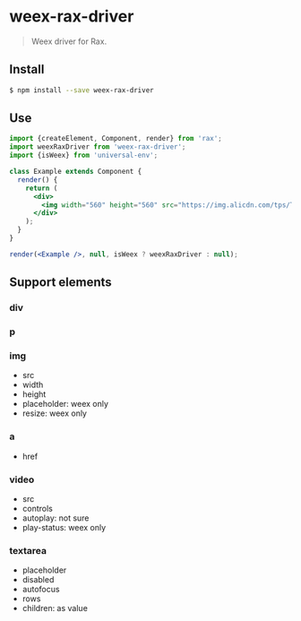 # weex-rax-driver

> Weex driver for Rax.

## Install

```bash
$ npm install --save weex-rax-driver
```

## Use

```jsx
import {createElement, Component, render} from 'rax';
import weexRaxDriver from 'weex-rax-driver';
import {isWeex} from 'universal-env';

class Example extends Component {
  render() {
    return (
      <div>
        <img width="560" height="560" src="https://img.alicdn.com/tps/TB1z.55OFXXXXcLXXXXXXXXXXXX-560-560.jpg" />
      </div>
    );
  }
}

render(<Example />, null, isWeex ? weexRaxDriver : null);
```

## Support elements

### div

### p

### img

- src
- width
- height
- placeholder: weex only
- resize: weex only

### a

- href

### video

- src
- controls
- autoplay: not sure
- play-status: weex only

### textarea

- placeholder
- disabled
- autofocus
- rows
- children: as value
